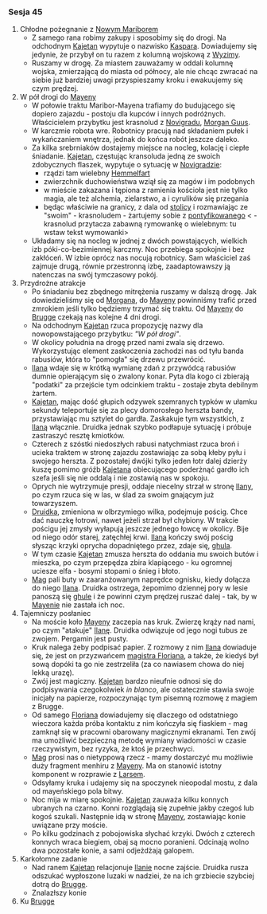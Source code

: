 ### Sesja 45
1. Chłodne pożegnanie z [Nowym Mariborem](#l_maribor)
    - Z samego rana robimy zakupy i sposobimy się do drogi. Na odchodnym [Kajetan](#g_kajetan) wypytuje o nazwisko [Kaspara](#p_kaspar). Dowiadujemy się jedynie, że przybył on tu razem z kolumną wojskową z [Wyzimy](#l_wyzima).
    - Ruszamy w drogę. Za miastem zauważamy w oddali kolumnę wojska, zmierzającą do miasta od północy, ale nie chcąc zwracać na siebie już bardziej uwagi przyspieszamy kroku i ewakuujemy się czym prędzej.
2. W pół drogi do [Mayeny](#l_mayena)
    - W połowie traktu Maribor-Mayena trafiamy do budującego się dopiero zajazdu - postoju dla kupców i innych podróżnych. Właścicielem przybytku jest krasnolud z [Novigradu](#l_novigrad), [Morgan Guus](#p_morgan).
    - W karczmie robota wre. Robotnicy pracują nad składaniem pułek i wykańczaniem wnętrza, jednak do końca robót jeszcze daleko.
    - Za kilka srebrniaków dostajemy miejsce na nocleg, kolację i ciepłe śniadanie. [Kajetan](#g_kajetan), częstując kransoluda jedną ze swoich zdobycznych flaszek, wypytuje o sytuację w [Novigradzie](#l_novigrad):
        - rządzi tam wielebny [Hemmelfart](#p_hemmelfart)
        - zwierzchnik duchowieństwa wziął się za magów i im podobnych
        - w mieście zakazana i tępiona z ramienia kościoła jest nie tylko magia, ale też alchemia, zielarstwo, a i cyrulików się przegania
        - będąc właściwie na granicy, z dala od [stolicy](#l_novigrad) i rozmawiając ze "swoim" - krasnoludem - żartujemy sobie z [pontyfikowanego](#p_hemmelfart)
<        - krasnolud przytacza zabawną rymowankę o wielebnym: tu wstaw tekst wymowanki>
    - Układamy się na nocleg w jednej z dwóch powstających, wielkich izb póki-co-bezimiennej karczmy. Noc przebiega spokojnie i bez zakłóceń. W izbie oprócz nas nocują robotnicy. Sam właściciel zaś zajmuje drugą, równie przestronną izbę, zaadaptowawszy ją natenczas na swój tymczasowy pokój.
3. Przydrożne atrakcje
    - Po śniadaniu bez zbędnego mitrężenia ruszamy w dalszą drogę. Jak dowiedzieliśmy się od [Morgana](#p_morgan), do [Mayeny](#l_mayena) powinniśmy trafić przed zmrokiem jeśli tylko będziemy trzymać się traktu. Od [Mayeny](#l_mayena) do [Brugge](#l_brugge) czekają nas kolejne 4 dni drogi.
    - Na odchodnym [Kajetan](#g_kajetan) rzuca propozycję nazwy dla nowopowstającego przybytku: _"W pół drogi"_.
    - W okolicy południa na drogę przed nami zwala się drzewo. Wykorzystując element zaskoczenia zachodzi nas od tyłu banda rabusiów, która to "pomogła" się drzewu przewrócić.
    - [Ilana](#g_ilana) wdaje się w krótką wymianę zdań z przywódcą rabusiów dumnie opierającym się o zwalony konar. Pyta dla kogo ci zbierają "podatki" za przejście tym odcinkiem traktu - zostaje zbyta debilnym żartem.
    - [Kajetan](#g_kajetan), mając dość głupich odzywek szemranych typków w ułamku sekundy teleportuje się za plecy domorosłego herszta bandy, przystawiając mu sztylet do gardła. Zaskakuje tym wszystkich, z [Ilaną](#g_ilana) włącznie. Druidka jednak szybko podłapuje sytuację i próbuje zastraszyć resztę kmiotków.
    - Czterech z szóstki niedoszłych rabusi natychmiast rzuca broń i ucieka traktem w stronę zajazdu zostawiając za sobą kłeby pyłu i swojego herszta. Z pozostałej dwójki tylko jeden łotr dalej dzierży kuszę pomimo gróźb [Kajetana](#g_kajetan) obiecującego poderżnąć gardło ich szefa jeśli się nie oddalą i nie zostawią nas w spokoju.
    - Oprych nie wytrzymuje presji, oddaje niecelny strzał w stronę [Ilany](#g_ilana), po czym rzuca się w las, w ślad za swoim gnającym już towarzyszem. 
    - [Druidka](#g_ilana), zmieniona w olbrzymiego wilka, podejmuje pościg. Chce dać nauczkę łotrowi, nawet jeżeli strzał był chybiony. W trakcie pościgu jej zmysły wyłapują jeszcze jednego łowcę w okolicy. Bije od niego odór starej, zatęchłej krwi. [Ilana](#g_ilana) kończy swój pościg słysząc krzyki oprycha dopadniętego przez, zdaje się, [ghula](#b_ghul).
    - W tym czasie [Kajetan](#g_kajetan) zmusza herszta do oddania mu swoich butów i mieszka, po czym przepędza zbira klapiącego - ku ogromnej uciesze elfa - bosymi stopami o śnieg i błoto. 
    - [Mag](#g_kajetan) pali buty w zaaranżowanym naprędce ognisku, kiedy dołącza do niego [Ilana](#g_ilana). Druidka ostrzega, żepomimo dziennej pory w lesie panoszą się [ghule](#b_ghul) i że powinni czym prędzej ruszać dalej - tak, by w [Mayenie](#l_mayena) nie zastała ich noc.
4. Tajemniczy posłaniec
    - Na moście koło [Mayeny](#l_mayena) zaczepia nas kruk. Zwierzę krąży nad nami, po czym "atakuje" [Ilanę](#g_ilana). Druidka odwiązuje od jego nogi tubus ze zwojem. Pergamin jest pusty.
    - Kruk nalega żeby podpisać papier. Z rozmowy z nim [Ilana](#g_ilana) dowiaduje się, że jest on przyzwańcem [magistra Floriana](#p_florian_z_vicovaro), a także, że kiedyś był sową dopóki ta go nie zestrzeliła (za co nawiasem chowa do niej lekką urazę).
    - Zwój jest magiczny. [Kajetan](#g_kajetan) bardzo nieufnie odnosi się do podpisywania czegokolwiek _in blanco_, ale ostatecznie stawia swoje inicjały na papierze, rozpoczynając tym pisemną rozmowę z magiem z Brugge.
    - Od samego [Floriana](#p_florian_z_vicovaro) dowiadujemy się dlaczego od odstatniego wieczora każda próba kontaktu z nim kończyła się fiaskiem - mag zamknął się w pracowni obarowany magicznymi ekranami. Ten zwój ma umożliwić bezpieczną metodę wymiany wiadomości w czasie rzeczywistym, bez ryzyka, że ktoś je przechwyci.
    - [Mag](#p_florian_z_vicovaro) prosi nas o nietyppową rzecz - mamy dostarczyć mu możliwie duży fragment menhiru z [Mayeny](#l_mayena). Ma on stanowić istotny komponent w rozprawie z [Larsem](#p_lars).
    - Odsyłamy kruka i udajemy się na spoczynek nieopodal mostu, z dala od mayeńskiego pola bitwy.
    - Noc mija w miarę spokojnie. [Kajetan](#g_kajetan) zauważa kilku konnych ubranych na czarno. Konni rozglądają się zupełnie jakby czegoś lub kogoś szukali. Następnie idą w stronę [Mayeny](#l_mayena), zostawiając konie uwiązane przy moście.
    - Po kilku godzinach z pobojowiska słychać krzyki. Dwóch z czterech konnych wraca biegiem, obaj są mocno poranieni. Odcinają wolno dwa pozostałe konie, a sami odjeżdżają galopem.
5. Karkołomne zadanie
    - Nad ranem [Kajetan](#g_kajetan) relacjonuje [Ilanie](#g_ilana) nocne zajście. Druidka rusza odszukać wypłoszone luzaki w nadziei, że na ich grzbiecie szybciej dotrą do [Brugge](#l_brugge).
    - Znalazłszy konie
6. Ku [Brugge](#l_brugge)
